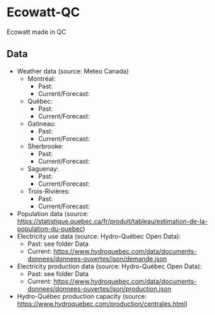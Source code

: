 # Ecowatt-QC
Ecowatt made in QC  

## Data    
- Weather data (source: Meteo Canada)  
    - Montréal:  
        - Past:  
        - Current/Forecast:    
    - Québec:  
        - Past:  
        - Current/Forecast:      
    - Gatineau:  
        - Past:  
        - Current/Forecast:      
    - Sherbrooke:  
        - Past:  
        - Current/Forecast:      
    - Saguenay:  
        - Past:  
        - Current/Forecast:      
    - Trois-Rivières:  
        - Past:  
        - Current/Forecast:      
- Population data (source: https://statistique.quebec.ca/fr/produit/tableau/estimation-de-la-population-du-quebec)  
- Electricity use data (source: Hydro-Québec Open Data):  
    - Past: see folder Data    
    - Current: https://www.hydroquebec.com/data/documents-donnees/donnees-ouvertes/json/demande.json    
- Electricity production data (source: Hydro-Québec Open Data):  
    - Past: see folder Data  
    - Current: https://www.hydroquebec.com/data/documents-donnees/donnees-ouvertes/json/production.json  
- Hydro-Québec production capacity (source: https://www.hydroquebec.com/production/centrales.html)  
